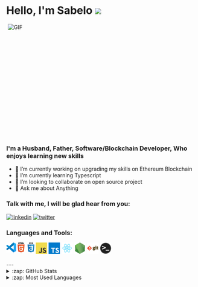 # Hello, I'm Sabelo <img src="https://raw.githubusercontent.com/MartinHeinz/MartinHeinz/master/wave.gif" width="30px">


 <img align="right" alt="GIF" src="https://github.com/SabeloMkhwanzi/SabeloMkhwanzi/blob/main/Developer.gif?raw=true" width="500" height="320" />


### I'm a Husband, Father, Software/Blockchain Developer, Who enjoys learning new skills
- 🔭 I’m currently working on upgrading my skills on Ethereum Blockchain 
- 🌱 I’m currently learning Typescript
- 👯 I’m looking to collaborate on open source project
- 💬 Ask me about Anything

### Talk with me, I will be glad hear from you:
[<img src='https://cdn.jsdelivr.net/npm/simple-icons@3.0.1/icons/linkedin.svg' alt='linkedin' height='40'>](https://www.linkedin.com/in/https://www.linkedin.com/in/sabelo-mkhwanazi-54ba431b1//)
[<img src='https://cdn.jsdelivr.net/npm/simple-icons@3.0.1/icons/twitter.svg' alt='twitter' height='40'>](https://twitter.com/https://twitter.com/SabeloMkhwanaz) 
<br />
### Languages and Tools:
<img align="left" alt="Visual Studio Code" width="26px" src="https://raw.githubusercontent.com/github/explore/80688e429a7d4ef2fca1e82350fe8e3517d3494d/topics/visual-studio-code/visual-studio-code.png" />
<img align="left" alt="HTML5" width="26px" src="https://raw.githubusercontent.com/github/explore/80688e429a7d4ef2fca1e82350fe8e3517d3494d/topics/html/html.png" />
<img align="left" alt="CSS3" width="26px" src="https://raw.githubusercontent.com/github/explore/80688e429a7d4ef2fca1e82350fe8e3517d3494d/topics/css/css.png" />
<code><img height="30" src="https://raw.githubusercontent.com/github/explore/80688e429a7d4ef2fca1e82350fe8e3517d3494d/topics/javascript/javascript.png"></code>
<code><img height="30" src="https://raw.githubusercontent.com/github/explore/80688e429a7d4ef2fca1e82350fe8e3517d3494d/topics/typescript/typescript.png"></code>
<code><img height="30" src="https://raw.githubusercontent.com/github/explore/80688e429a7d4ef2fca1e82350fe8e3517d3494d/topics/react/react.png"></code>
<code><img height="30" src="https://raw.githubusercontent.com/github/explore/80688e429a7d4ef2fca1e82350fe8e3517d3494d/topics/nodejs/nodejs.png"></code>
<code><img height="30" src="https://raw.githubusercontent.com/github/explore/80688e429a7d4ef2fca1e82350fe8e3517d3494d/topics/git/git.png"></code>
<code><img height="30" src="https://raw.githubusercontent.com/github/explore/80688e429a7d4ef2fca1e82350fe8e3517d3494d/topics/terminal/terminal.png"></code>
<br />
<br />
---
<details>
  <summary>:zap: GitHub Stats</summary>

  <img align="left" alt="Sabelo's GitHub Stats" src="https://github-readme-stats.vercel.app/api?username=SabeloMkhwanzi&show_icons=true&hide_border=true" />

</details>

<details>
  <summary>:zap: Most Used Languages</summary>

<img align="left" alt="Sabelo's GitHub Top Languages" src="https://github-readme-stats.vercel.app/api/top-langs/?username=SabeloMkhwanzi" />

</details>

